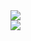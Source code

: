 <div>
  <img src="https://github-readme-stats.vercel.app/api/top-langs/?username=shafiulshaon&theme=vue" />
</div>

<a href="https://leetcode.com/shafiulshaon/">
  <img padding="5px" src="https://leetcard.jacoblin.cool/shafiulshaon?theme=light" />
</a>
<!-- <div style="width: 100%">
  <img src="https://github-readme-stats.vercel.app/api?username=shafiulshaon&count_private=true&show_icons=true&theme=vue&hide=contribs" />
<div> -->
